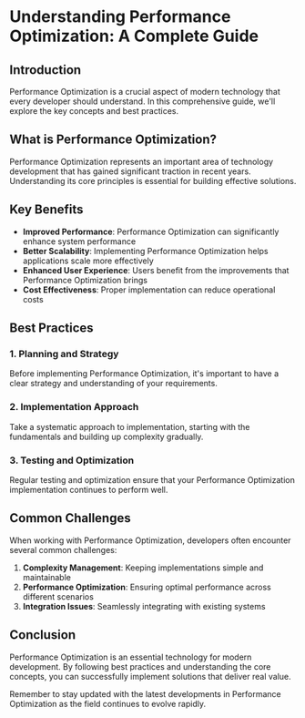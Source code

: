 # Understanding Performance Optimization: A Complete Guide

## Introduction

Performance Optimization is a crucial aspect of modern technology that every developer should understand. In this comprehensive guide, we'll explore the key concepts and best practices.

## What is Performance Optimization?

Performance Optimization represents an important area of technology development that has gained significant traction in recent years. Understanding its core principles is essential for building effective solutions.

## Key Benefits

- **Improved Performance**: Performance Optimization can significantly enhance system performance
- **Better Scalability**: Implementing Performance Optimization helps applications scale more effectively  
- **Enhanced User Experience**: Users benefit from the improvements that Performance Optimization brings
- **Cost Effectiveness**: Proper implementation can reduce operational costs

## Best Practices

### 1. Planning and Strategy

Before implementing Performance Optimization, it's important to have a clear strategy and understanding of your requirements.

### 2. Implementation Approach

Take a systematic approach to implementation, starting with the fundamentals and building up complexity gradually.

### 3. Testing and Optimization

Regular testing and optimization ensure that your Performance Optimization implementation continues to perform well.

## Common Challenges

When working with Performance Optimization, developers often encounter several common challenges:

1. **Complexity Management**: Keeping implementations simple and maintainable
2. **Performance Optimization**: Ensuring optimal performance across different scenarios
3. **Integration Issues**: Seamlessly integrating with existing systems

## Conclusion

Performance Optimization is an essential technology for modern development. By following best practices and understanding the core concepts, you can successfully implement solutions that deliver real value.

Remember to stay updated with the latest developments in Performance Optimization as the field continues to evolve rapidly.